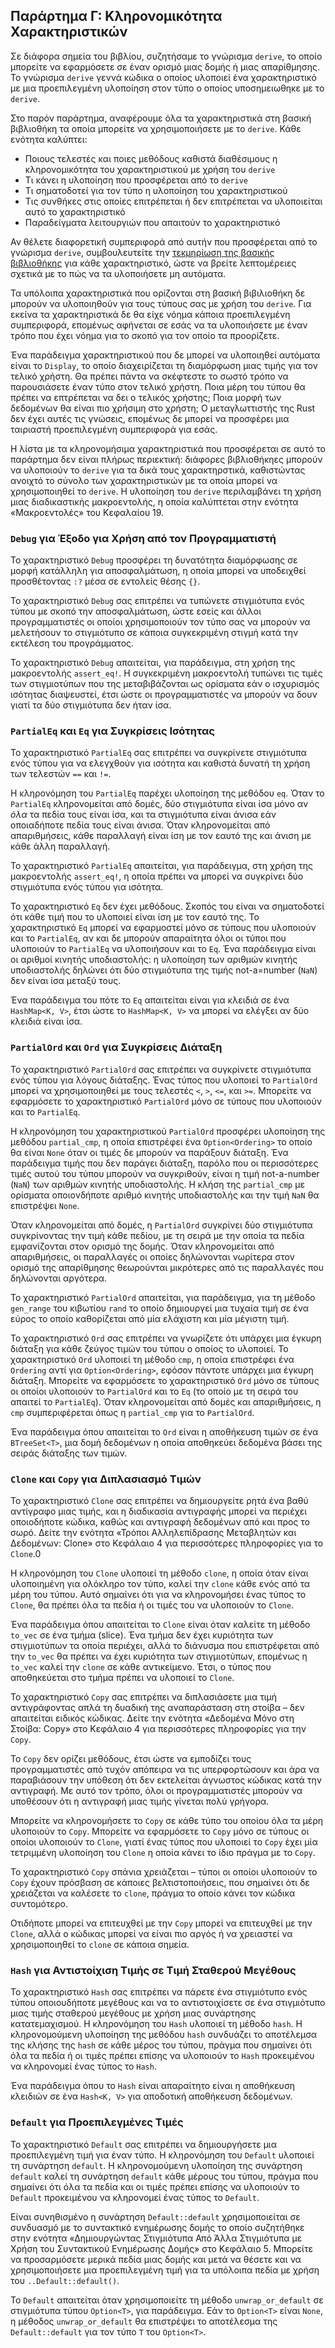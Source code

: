 ## Παράρτημα Γ: Κληρονομικότητα Χαρακτηριστικών

Σε διάφορα σημεία του βιβλίου, συζητήσαμε το γνώρισμα `derive`, το οποίο μπορείτε
να εφαρμόσετε σε έναν ορισμό μιας δομής ή μιας απαρίθμησης. Το γνώρισμα `derive`
γεννά κώδικα ο οποίος υλοποιεί ένα χαρακτηριστικό με μια προεπιλεγμένη υλοποίηση
στον τύπο ο οποίος υποσημειωθηκε με το `derive`.

Στο παρόν παράρτημα, αναφέρουμε όλα τα χαρακτηριστικά στη βασική βιβλιοθήκη τα
οποία μπορείτε να χρησιμοποιήσετε με το `derive`. Κάθε ενότητα καλύπτει:

* Ποιους τελεστές και ποιες μεθόδους καθιστά διαθέσιμους η κληρονομικότητα του
  χαρακτηριστικού με χρήση του `derive`
* Τι κάνει η υλοποίηση που προσφέρεται από το `derive`
* Τι σηματοδοτεί για τον τύπο η υλοποίηση του χαρακτηριστικού
* Τις συνθήκες στις οποίες επιτρέπεται ή δεν επιτρέπεται να υλοποιείται αυτό το
  χαρακτηριστικό
* Παραδείγματα λειτουργιών που απαιτούν το χαρακτηριστικό

Αν θέλετε διαφορετική συμπεριφορά από αυτήν που προσφέρεται από το γνώρισμα
`derive`, συμβουλευτείτε την [τεκμηρίωση της βασικής βιβλιοθήκης](../std/index.html)<!-- ignore -->
για κάθε χαρακτηριστικό, ώστε να βρείτε λεπτομέρειες σχετικά με το πώς
να τα υλοποιήσετε μη αυτόματα.

Τα υπόλοιπα χαρακτηριστικά που ορίζονται στη βασική βιβιλιοθήκη δε μπορούν να
υλοποιηθούν για τους τύπους σας με χρήση του `derive`. Για εκείνα τα χαρακτηριστικά
δε θα είχε νόημα κάποια προεπιλεγμένη συμπεριφορά, επομένως αφήνεται σε εσάς να τα
υλοποιήσετε με έναν τρόπο που έχει νόημα για το σκοπό για τον οποίο τα προορίζετε.

Ένα παράδειγμα χαρακτηριστικού που δε μπορεί να υλοποιηθεί αυτόματα είναι το
`Display`, το οποίο διαχειρίζεται τη διαμόρφωση μιας τιμής για τον τελικό χρήστη.
Θα πρέπει πάντα να σκέφτεστε το σωστό τρόπο να παρουσιάσετε έναν τύπο στον τελικό
χρήστη. Ποια μέρη του τύπου θα πρέπει να επτρέπεται να δει ο τελικός χρήστης; Ποια
μορφή των δεδομένων θα είναι πιο χρήσιμη στο χρήστη; Ο μεταγλωττιστής της Rust δεν
έχει αυτές τις γνώσεις, επομένως δε μπορεί να προσφέρει μια ταιριαστή προεπιλεγμένη
συμπεριφορά για εσάς.

Η λίστα με τα κληρονομήσιμα χαρακτηριστικά που προσφέρεται σε αυτό το παράρτημα δεν
είναι πλήρως περιεκτική: διάφορες βιβλιοθήκηες μπορούν να υλοποιούν το `derive` για
τα δικά τους χαρακτηρστικά, καθιστώντας ανοιχτό το σύνολο των χαρακτηριστικών με τα
οποία μπορεί να χρησιμοποιηθεί το `derive`. Η υλοποίηση του `derive` περιλαμβάνει τη
χρήση μιας διαδικαστικής μακροεντολής, η οποία καλύπτεται στην ενότητα «Μακροεντολές»
του Κεφαλαίου 19.

### `Debug` για Έξοδο για Χρήση από τον Προγραμματιστή

Το χαρακτηριστικό `Debug` προσφέρει τη δυνατότητα διαμόρφωσης σε μορφή κατάλληλη για
αποσφαλμάτωση, η οποία μπορεί να υποδειχθεί προσθέτοντας `:?` μέσα σε εντολείς θέσης
`{}`.

Το χαρακτηριστικό `Debug` σας επιτρέπει να τυπώνετε στιγμιότυπα ενός τύπου με σκοπό
την αποσφαλμάτωση, ώστε εσείς και άλλοι προγραμματιστές οι οποίοι χρησιμοποιούν τον
τύπο σας να μπορούν να μελετήσουν το στιγμιότυπο σε κάποια συγκεκριμένη στιγμή κατά
την εκτέλεση του προγράμματος.

Το χαρακτηριστικό `Debug` απαιτείται, για παράδειγμα, στη χρήση της μακροεντολής
`assert_eq!`. Η συγκεκριμένη μακροεντολή τυπώνει τις τιμές των στιγμιοτύπων που της
μεταβιβάζονται ως ορίσματα εάν ο ισχυρισμός ισότητας διαψευστεί, έτσι ώστε οι
προγραμματιστές να μπορούν να δουν γιατί τα δύο στιγμιότυπα δεν ήταν ίσα.

### `PartialEq` και `Eq` για Συγκρίσεις Ισότητας

Το χαρακτηριστικό `PartialEq` σας επιτρέπει να συγκρίνετε στιγμιότυπα ενός τύπου για
να ελεγχθούν για ισότητα και καθιστά δυνατή τη χρήση των τελεστών `==` και `!=`.

Η κληρονόμηση του `PartialEq` παρέχει υλοποίηση της μεθόδου `eq`. Όταν το `PartialEq`
κληρονομείται από δομές, δύο στιγμιότυπα είναι ίσα μόνο αν *όλα* τα πεδία τους είναι ίσα,
και τα στιγμιότυπα είναι άνισα εάν οποιαδήποτε πεδία τους είναι άνισα. Όταν κληρονομείται
από απαριθμήσεις, κάθε παραλλαγή είναι ίση με τον εαυτό της και άνιση με κάθε άλλη
παραλλαγή.

Το χαρακτηριστικό `PartialEq` απαιτείται, για παράδειγμα, στη χρήση της μακροεντολής
`assert_eq!`, η οποία πρέπει να μπορεί να συγκρίνει δύο στιγμιότυπα ενός τύπου για
ισότητα.

Το χαρακτηριστικό `Eq` δεν έχει μεθόδους. Σκοπός του είναι να σηματοδοτεί ότι κάθε
τιμή που το υλοποιεί είναι ίση με τον εαυτό της. Το χαρακτηριστικό `Eq` μπορεί να εφαρμοστεί μόνο σε τύπους που υλοποιούν και το `PartialEq`, αν και δε μπορούν
απαραίτητα όλοι οι τύποι που υλοποιούν το `PartialEq` να υλοποιήσουν και το
`Eq`. Ένα παράδειγμα είναι οι αριθμοί κινητής υποδιαστολής: η υλοποίηση των αριθμών
κινητής υποδιαστολής δηλώνει ότι δύο στιγμιότυπα της τιμής not-a=number (`NaN`) δεν
είναι ίσα μεταξύ τους.

Ένα παράδειγμα του πότε το `Eq` απαιτείται είναι για κλειδιά σε ένα `HashMap<K, V>`,
έτσι ώστε το `HashMap<K, V>` να μπορεί να ελέγξει αν δύο κλειδιά είναι ίσα.

### `PartialOrd` και `Ord` για Συγκρίσεις Διάταξη

Το χαρακτηριστικό `PartialOrd` σας επιτρέπει να συγκρίνετε στιγμιότυπα ενός τύπου
για λόγους διάταξης. Ένας τύπος που υλοποιεί το `PartialOrd` μπορεί να
χρησιμοποιηθεί με τους τελεστές `<`, `>`, `<=`, και `>=`. Μπορείτε να εφαρμόσετε το
χαρακτηριστικό `PartialOrd` μόνο σε τύπους που υλοποιούν και το `PartialEq`.

Η κληρονόμηση του χαρακτηριστικού `PartialOrd` προσφέρει υλοποίηση της μεθόδου
`partial_cmp`, η οποία επιστρέφει ένα `Option<Ordering>` το οποίο θα είναι `None`
όταν οι τιμές δε μπορούν να παράξουν διάταξη. Ένα παράδειγμα τιμής που δεν παράγει
διάταξη, παρόλο που οι περισσότερες τιμές αυτού του τύπου μπορούν να συγκριθούν,
είναι η τιμή not-a-number (`NaN`) των αριθμών κινητής υποδιαστολής. Η κλήση της
`partial_cmp` με ορίσματα οποιονδήποτε αριθμό κινητής υποδιαστολής και την τιμή
`NaN` θα επιστρέψει `None`.

Όταν κληρονομείται από δομές, η `PartialOrd` συγκρίνει δύο στιγμιότυπα συγκρίνοντας
την τιμή κάθε πεδίου, με τη σειρά με την οποία τα πεδία εμφανίζονται στον ορισμό
της δομής. Όταν κληρονομείται από απαριθμήσεις, οι παραλλαγές οι οποίες δηλώνονται
νωρίτερα στον ορισμό της απαρίθμησης θεωρούνται μικρότερες από τις παραλλαγές που
δηλώνονται αργότερα.

Το χαρακτηριστικό `PartialOrd` απαιτείται, για παράδειγμα, για τη μέθοδο `gen_range`
του κιβωτίου `rand` το οποίο δημιουργεί μια τυχαία τιμή σε ένα εύρος το οποίο
καθορίζεται από μία ελάχιστη και μία μέγιστη τιμή.

Το χαρακτηριστικό `Ord` σας επιτρέπει να γνωρίζετε ότι υπάρχει μια έγκυρη διάταξη
για κάθε ζεύγος τιμών του τύπου ο οποίος το υλοποιεί. Το χαρακτηριστικό `Ord`
υλοποιεί τη μέθοδο `cmp`, η οποία επιστρέφει ένα `Ordering` αντί για
`Option<Ordering>`, εφόσον πάντοτε υπάρχει μια έγκυρη διάταξη. Μπορείτε να
εφαρμόσετε το χαρακτηριστικό `Ord` μόνο σε τύπους οι οποίοι υλοποιούν το `PartialOrd`
και το `Eq` (το οποίο με τη σειρά του απαιτεί το `PartialEq`). Όταν κληρονομείται
από δομές και απαριθμήσεις, η `cmp` συμπεριφέρεται όπως η `partial_cmp` για το
`PartialOrd`.

Ένα παράδειγμα όπου απαιτείται το `Ord` είναι η αποθήκευση τιμών σε ένα `BTreeSet<T>`,
μια δομή δεδομένων η οποία αποθηκεύει δεδομένα βάσει της σειράς διάταξης των τιμών.

### `Clone` και `Copy` για Διπλασιασμό Τιμών

Το χαρακτηριστικό `Clone` σας επιτρέπει να δημιουργείτε ρητά ένα βαθύ αντίγραφο
μιας τιμής, και η διαδικασία αντιγραφής μπορεί να περιέχει οποιοδήποτε κώδικα,
καθώς και αντιγραφή δεδομένων από και προς το σωρό. Δείτε την ενότητα «Τρόποι Αλληλεπίδρασης Μεταβλητών και Δεδομένων: Clone» στο Κεφάλαιο 4 για περισσότερες
πληροφορίες για το `Clone`.0

Η κληρονόμηση του `Clone` υλοποιεί τη μέθοδο `clone`, η οποία όταν είναι
υλοποιημένη για ολόκληρο τον τύπο, καλεί την `clone` κάθε ενός από τα μέρη του
τύπου. Αυτό σημαίνει ότι για να κληρονομήσει ένας τύπος το `Clone`, θα πρέπει όλα
τα πεδία ή οι τιμές του να υλοποιούν το `Clone`.

Ένα παράδειγμα όπου απαιτείται το `Clone` είναι όταν καλείτε τη μέθοδο `to_vec` σε
ένα τμήμα (slice). Ένα τμήμα δεν έχει κυριότητα των στιγμιοτύπων τα οποία περιέχει, αλλά
το διάνυσμα που επιστρέφεται από την `to_vec` θα πρέπει να έχει κυριότητα των
στιγμιοτύπων, επομένως η `to_vec` καλεί την `clone` σε κάθε αντικείμενο. Έτσι, ο τύπος
που αποθηκεύεται στο τμήμα πρέπει να υλοποιεί το `Clone`.

Το χαρακτηριστικό `Copy` σας επιτρέπει να διπλασιάσετε μια τιμή αντιγράφοντας απλά
τη δυαδική της αναπαράσταση στη στοίβα – δεν απαιτείται ειδικός κώδικας. Δείτε την
ενότητα «Δεδομένα Μόνο στη Στοίβα: Copy» στο Κεφάλαιο 4 για περισσότερες πληροφορίες για
την `Copy`.

Το `Copy` δεν ορίζει μεθόδους, έτσι ώστε να εμποδίζει τους προγραμματιστές από τυχόν
απόπειρα να τις υπερφορτώσουν και άρα να παραβιάσουν την υπόθεση ότι δεν εκτελείται άγνωστος κώδικας κατά την αντιγραφή. Με αυτό τον τρόπο, όλοι οι προγραμματιστές μπορούν
να υποθέσουν ότι η αντιγραφή μιας τιμής γίνεται πολύ γρήγορα.

Μπορείτε να κληρονομήσετε το `Copy` σε κάθε τύπο του οποίου όλα τα μέρη υλοποιούν το
`Copy`. Μπορείτε να εφαρμόσετε το `Copy` μόνο σε τύπους οι οποίοι υλοποιούν το `Clone`,
γιατί ένας τύπος που υλοποιεί το `Copy` έχει μία τετριμμένη υλοποίηση του `Clone` η
οποία κάνει το ίδιο πράγμα με το `Copy`.

Το χαρακτηριστικό `Copy` σπάνια χρειάζεται – τύποι οι οποίοι υλοποιούν το `Copy` έχουν
πρόσβαση σε κάποιες βελτιστοποιήσεις, που σημαίνει ότι δε χρειάζεται να καλέσετε το
`clone`, πράγμα το οποίο κάνει τον κώδικα συντομότερο.

Οτιδήποτε μπορεί να επιτευχθεί με την `Copy` μπορεί να επιτευχθεί με την `Clone`, αλλά ο
κώδικας μπορεί να είναι πιο αργός ή να χρειαστεί να χρησιμοποιηθεί το `clone` σε κάποια
σημεία.

### `Hash` για Αντιστοίχιση Τιμής σε Τιμή Σταθερού Μεγέθους

Το χαρακτηριστικό `Hash` σας επιτρέπει να πάρετε ένα στιγμιότυπο ενός τύπου οποιουδήποτε
μεγέθους και να το αντιστοιχίσετε σε ένα στιγμιότυπο μιας τιμής σταθερού μεγέθους με χρήση
μιας συνάρτησης κατατεμαχισμού. Η κληρονόμηση του `Hash` υλοποιεί τη μέθοδο `hash`. Η
κληρονομούμενη υλοποίηση της μεθόδου `hash` συνδυάζει το αποτέλεμσα της κλήσης της `hash`
σε κάθε μέρος του τύπου, πράγμα που σημαίνει ότι όλα τα πεδία ή οι τιμές πρέπει επίσης να
υλοποιούν το `Hash` προκειμένου να κληρονομεί ένας τύπος το `Hash`.

Ένα παράδειγμα όπου το `Hash` είναι απαραίτητο είναι η αποθήκευση κλειδιών σε ένα
`Hash<K, V>` για αποδοτική αποθήκευση δεδομένων.

### `Default` για Προεπιλεγμένες Τιμές

Το χαρακτηριστικό `Default` σας επιτρέπει να δημιουργήσετε μια προεπιλεγμένη τιμή για έναν
τύπο. Η κληρονόμηση του `Default` υλοποιεί τη συνάρτηση `default`. Η κληρονομούμενη
υλοποίηση της συνάρτηση `default` καλεί τη συνάρτηση `default` κάθε μέρους του τύπου, πράγμα
που σημαίνει ότι όλα τα πεδία και οι τιμές πρέπει επίσης να υλοποιούν το `Default`
προκειμένου να κληρονομεί ένας τύπος το `Default`.

Είναι συνηθισμένο η συνάρτηση `Default::default` χρησιμοποιείται σε συνδυασμό με το
συντακτικό ενημέρωσης δομής το οποίο συζητήθηκε στην ενότητα «Δημιουργώντας Στιγμιότυπα
Από Άλλα Στιγμιότυπα με Χρήση του Συντακτικού Ενημέρωσης Δομής» στο Κεφάλαιο 5. Μπορείτε να
προσαρμόσετε μερικά πεδία μιας δομής και μετά να θέσετε και να χρησιμοποιήσετε μια
προεπιλεγμένη τιμή για τα υπόλοιπα πεδία με χρήση του `..Default::default()`.

Το `Default` απαιτείται όταν χρησιμοποιείτε τη μέθοδο `unwrap_or_default` σε στιγμιότυπα
τύπου `Option<T>`, για παράδειγμα. Εάν το `Option<T>` είναι `None`, η μέθοδος
`unwrap_or_default` θα επιστρέψει το αποτέλεσμα της `Default::default` για τον τύπο `T` του
`Option<T>`.
